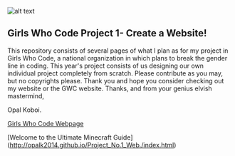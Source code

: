 ![alt text](http://www.newtongwc.org/_/rsrc/1420643416451/config/customLogo.gif?revision=5 "Girls Who Code")
## Girls Who Code Project 1- Create a Website!

This repository consists of several pages of what I plan as for my project in Girls Who Code, a national organization in which plans to break the gender line in coding. This year's project consists of us designing our own individual project completely from scratch. Please contribute as you may, but no copyrights please. Thank you and hope you consider checking out my website or the GWC website. Thanks, and from your genius elvish mastermind,

Opal Koboi.

[Girls Who Code Webpage](http://gwcsj.weebly.com/ "Girls Who Code Webpage")

[Welcome to the Ultimate Minecraft Guide] (http://opalk2014.github.io/Project_No.1_Web./index.html)




